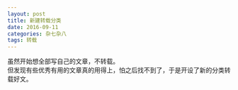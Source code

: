 ```yaml
---
layout: post
title: 新建转载分类
date: 2016-09-11
categories: 杂七杂八
tags: 转载
---
```

虽然开始想全部写自己的文章，不转载。</br>
但发现有些优秀有用的文章真的用得上，怕之后找不到了，于是开设了新的分类转载好文。</br>
